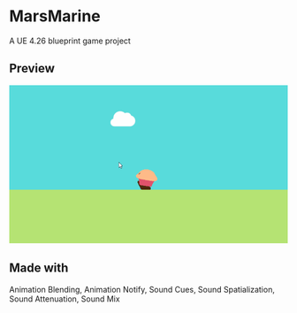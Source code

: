 # MarsMarine

A UE 4.26 blueprint game project

## Preview

![](https://github.com/Naify/MuffinHopper/blob/main/Img/skymaffin.gif)

## Made with
Animation Blending, Animation Notify, Sound Cues, Sound Spatialization, Sound Attenuation, Sound Mix
